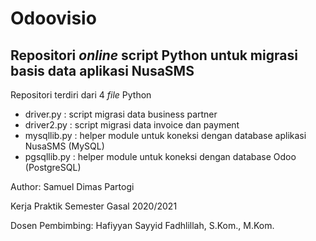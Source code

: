 # Odoovisio

## Repositori *online* script Python untuk migrasi basis data aplikasi NusaSMS

Repositori terdiri dari 4 *file* Python
- driver.py : script migrasi data business partner
- driver2.py : script migrasi data invoice dan payment
- mysqllib.py : helper module untuk koneksi dengan database aplikasi NusaSMS (MySQL)
- pgsqllib.py : helper module untuk koneksi dengan database Odoo (PostgreSQL)

Author: Samuel Dimas Partogi

Kerja Praktik Semester Gasal 2020/2021

Dosen Pembimbing: Hafiyyan Sayyid Fadhlillah, S.Kom., M.Kom.